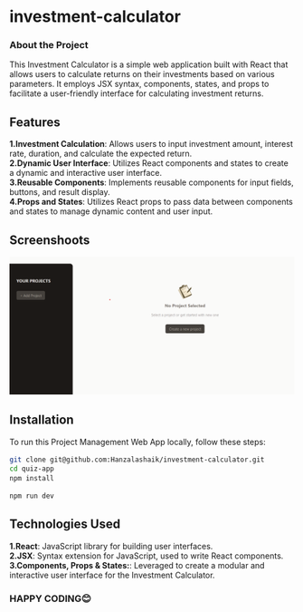 # investment-calculator

### About the Project 
This Investment Calculator is a simple web application built with React that allows users to calculate returns on their investments based on various parameters. It employs JSX syntax, components, states, and props to facilitate a user-friendly interface for calculating investment returns.

## Features
<b>1.Investment Calculation</b>: Allows users to input investment amount, interest rate, duration, and calculate the expected return.<br>
<b>2.Dynamic User Interface</b>: Utilizes React components and states to create a dynamic and interactive user interface.<br>
<b>3.Reusable Components</b>: Implements reusable components for input fields, buttons, and result display.<br>
<b>4.Props and States</b>: Utilizes React props to pass data between components and states to manage dynamic content and user input.<br>

## Screenshoots

![Image](https://github.com/Hanzalashaik/project-management-app/blob/main/public/project%20landing%20page.png "Image")

## Installation

To run this Project Management Web App locally, follow these steps:

```bash
git clone git@github.com:Hanzalashaik/investment-calculator.git
cd quiz-app
npm install
```
```bash
npm run dev
```
## Technologies Used
<b>1.React</b>: JavaScript library for building user interfaces.<br>
<b>2.JSX</b>: Syntax extension for JavaScript, used to write React components.<br>
<b>3.Components, Props & States:</b>: Leveraged to create a modular and interactive user interface for the Investment Calculator.<br>


### HAPPY CODING😊